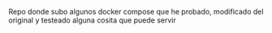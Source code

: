 Repo donde subo algunos docker compose que he probado, modificado del original y testeado alguna cosita que puede servir
